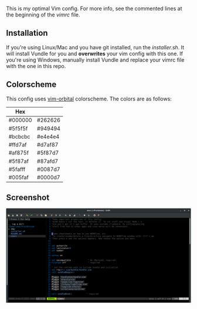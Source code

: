 This is my optimal Vim config. For more info, see the commented lines at the beginning of the *vimrc* file.
## Installation
If you're using Linux/Mac and you have git installed, run the *installer.sh*. It will install Vundle for you and **overwrites** your vim config with this one. If you're using Windows, manually install Vundle and replace your vimrc file with the one in this repo.

## Colorscheme
This config uses [vim-orbital](http://www.github.com/fcpg/vim-orbital) colorscheme. The colors are as follows:

|Hex||
|-------|--------|
|#000000|#262626|
|#5f5f5f|#949494|
|#bcbcbc|#e4e4e4|
|#ffd7af|#d7af87|
|#af875f|#5f87d7|
|#5f87af|#87afd7|
|#5fafff|#0087d7|
|#005faf|#0000d7|

## Screenshot

![](img/screenshot1.png?raw=true)
